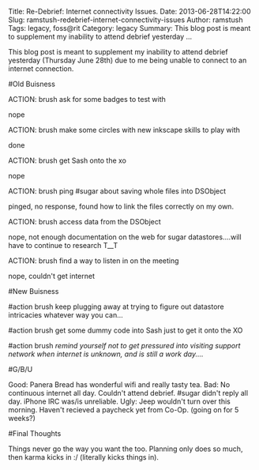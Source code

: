Title: Re-Debrief: Internet connectivity Issues.
Date: 2013-06-28T14:22:00
Slug: ramstush-redebrief-internet-connectivity-issues
Author: ramstush
Tags: legacy, foss@rit
Category: legacy
Summary: This blog post is meant to supplement my inability to attend debrief yesterday ... 

This blog post is meant to supplement my inability to attend debrief yesterday
(Thursday June 28th) due to me being unable to connect to an internet
connection.

#Old Buisness

ACTION: brush ask for some badges to test with

nope

ACTION: brush make some circles with new inkscape skills to play with

done

ACTION: brush get Sash onto the xo

nope

ACTION: brush ping #sugar about saving whole files into DSObject

pinged, no response, found how to link the files correctly on my own.

ACTION: brush access data from the DSObject

nope, not enough documentation on the web for sugar datastores....will have to
continue to research T__T

ACTION: brush find a way to listen in on the meeting

nope, couldn't get internet

#New Buisness

#action brush keep plugging away at trying to figure out datastore intricacies
whatever way you can...

#action brush get some dummy code into Sash just to get it onto the XO

#action brush *remind yourself not to get pressured into visiting support
network when internet is unknown, and is still a work day....*

#G/B/U

Good: Panera Bread has wonderful wifi and really tasty tea. Bad: No continuous
internet all day. Couldn't attend debrief. #sugar didn't reply all day. iPhone
IRC was/is unreliable. Ugly: Jeep wouldn't turn over this morning. Haven't
recieved a paycheck yet from Co-Op. (going on for 5 weeks?)

#Final Thoughts

Things never go the way you want the too. Planning only does so much, then
karma kicks in :/ (literally kicks things in).

